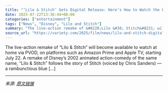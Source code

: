 ```yaml
---
title: "‘Lilo & Stitch’ Gets Digital Release: Here’s How to Watch the Live Action Remake Online"
date: 2025-07-22T13:36:44+08:00
categories: ["entertainment"]
tags: ["News", "Disney", "Lilo and Stitch"]
summary: "The live-action remake of &#8220;Lilo &#38; Stitch&#8221; will become available to watch at home via PVOD, on platforms such as Amazon Prime and Apple TV, starting July 22. A remake of Disney&#8217;s "
source_url: "https://variety.com/2025/film/news/lilo-and-stitch-digital-release-pvod-1236466171/"
---
```


The live-action remake of &#8220;Lilo &#38; Stitch&#8221; will become available to watch at home via PVOD, on platforms such as Amazon Prime and Apple TV, starting July 22. A remake of Disney&#8217;s 2002 animated action-comedy of the same name, &#8220;Lilo &#38; Stitch&#8221; follows the story of Stitch (voiced by Chris Sanders) &#8212; a rambunctious blue [&#8230;]

---

*来源: [原文链接](https://variety.com/2025/film/news/lilo-and-stitch-digital-release-pvod-1236466171/)*
